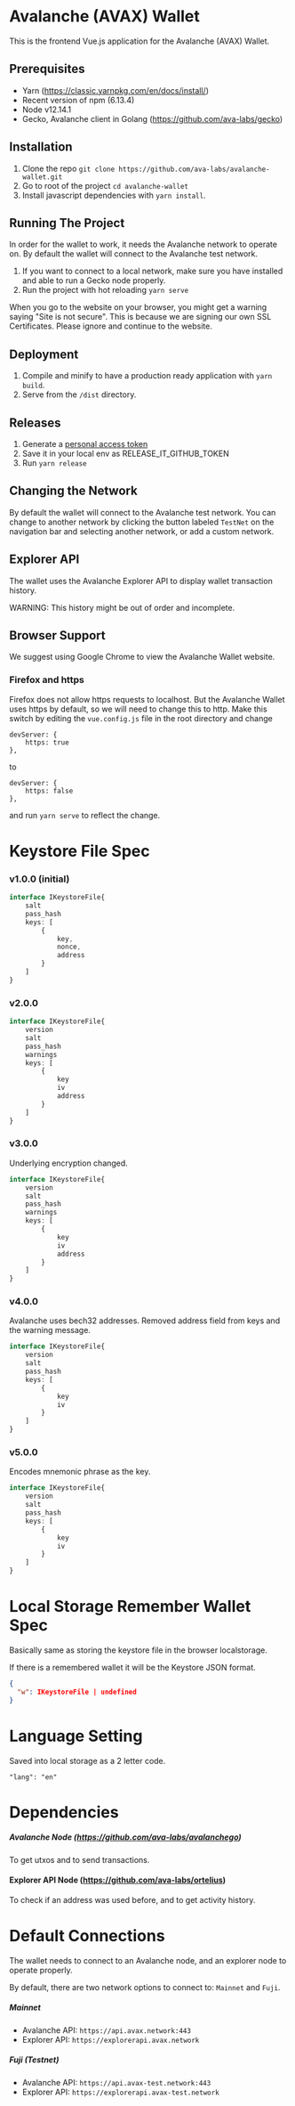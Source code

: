 
# Avalanche (AVAX) Wallet

This is the frontend Vue.js application for the Avalanche (AVAX) Wallet. 


## Prerequisites

- Yarn (https://classic.yarnpkg.com/en/docs/install/)
- Recent version of npm (6.13.4)
- Node v12.14.1
- Gecko, Avalanche client in Golang (https://github.com/ava-labs/gecko)

## Installation

1) Clone the repo ``git clone https://github.com/ava-labs/avalanche-wallet.git``
2) Go to root of the project ``cd avalanche-wallet``
3) Install javascript dependencies with ``yarn install``.

## Running The Project

In order for the wallet to work, it needs the Avalanche network to operate on. By default the wallet will connect to the Avalanche test network.

1) If you want to connect to a local network, make sure you have installed and able to run a Gecko node properly.
2) Run the project with hot reloading ``yarn serve``

When you go to the website on your browser, you might get a warning saying 
"Site is not secure". This is because we are signing our own SSL Certificates. Please ignore and continue to the website.

## Deployment

 1) Compile and minify to have a production ready application with ``yarn build``.
 2) Serve from the ``/dist`` directory.
 
 ## Releases
 1) Generate a [personal access token](https://github.com/settings/tokens/new?scopes=repo&description=release-it)
 2) Save it in your local env as RELEASE_IT_GITHUB_TOKEN
 3) Run `yarn release`
 
 ## Changing the Network
 
 By default the wallet will connect to the Avalanche test network. You can change to another network by clicking the button labeled `TestNet`  on the navigation bar and selecting another network, or add a custom network.

## Explorer API

The wallet uses the Avalanche Explorer API to display wallet transaction history. 

WARNING: This history might be out of order and incomplete.

## Browser Support

We suggest using Google Chrome to view the Avalanche Wallet website.

### Firefox and https

Firefox does not allow https requests to localhost. But the Avalanche Wallet uses https by default, so we will need to change this to http. Make this switch by editing the `vue.config.js` file in the root directory and change 

```
devServer: {
    https: true
},
```

to

```
devServer: {
    https: false
},
```

and run `yarn serve` to reflect the change.

# Keystore File Spec

### v1.0.0 (initial)

```typescript
interface IKeystoreFile{
    salt
    pass_hash
    keys: [
        {
            key,
            nonce,
            address
        }  
    ]
}
```

### v2.0.0

```typescript
interface IKeystoreFile{
    version
    salt
    pass_hash
    warnings
    keys: [
        {
            key
            iv
            address
        }  
    ]
}
```

### v3.0.0
Underlying encryption changed.
```typescript
interface IKeystoreFile{
    version
    salt
    pass_hash
    warnings
    keys: [
        {
            key
            iv
            address
        }  
    ]
}
```

### v4.0.0
Avalanche uses bech32 addresses. Removed address field from keys and the warning message.
```typescript
interface IKeystoreFile{
    version
    salt
    pass_hash
    keys: [
        {
            key
            iv
        }  
    ]
}
```


### v5.0.0
Encodes mnemonic phrase as the key.
```typescript
interface IKeystoreFile{
    version
    salt
    pass_hash
    keys: [
        {
            key
            iv
        }  
    ]
}
```



# Local Storage Remember Wallet Spec
Basically same as storing the keystore file in the browser localstorage.

If there is a remembered wallet it will be the Keystore JSON format.

```json
{
  "w": IKeystoreFile | undefined
}
```

# Language Setting
Saved into local storage as a 2 letter code.
```
"lang": "en"
```

# Dependencies
##### Avalanche Node (https://github.com/ava-labs/avalanchego)
To get utxos and to send transactions.
#### Explorer API Node (https://github.com/ava-labs/ortelius)
To check if an address was used before, and to get activity history.

# Default Connections
The wallet needs to connect to an Avalanche node, and an explorer node to operate properly.

By default, there are two network options to connect to: `Mainnet` and   `Fuji`. 
##### Mainnet
- Avalanche API: `https://api.avax.network:443`
- Explorer API: `https://explorerapi.avax.network`
##### Fuji (Testnet)
- Avalanche API: `https://api.avax-test.network:443`
- Explorer API: `https://explorerapi.avax-test.network`

